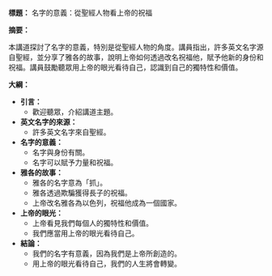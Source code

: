 **標題：** 名字的意義：從聖經人物看上帝的祝福

**摘要：**

本講道探討了名字的意義，特別是從聖經人物的角度。講員指出，許多英文名字源自聖經，並分享了雅各的故事，說明上帝如何透過改名祝福他，賦予他新的身份和祝福。講員鼓勵聽眾用上帝的眼光看待自己，認識到自己的獨特性和價值。

**大綱：**

* **引言：**
    * 歡迎聽眾，介紹講道主題。
* **英文名字的來源：**
    * 許多英文名字來自聖經。
* **名字的意義：**
    * 名字與身份有關。
    * 名字可以賦予力量和祝福。
* **雅各的故事：**
    * 雅各的名字意為「抓」。
    * 雅各透過欺騙獲得長子的祝福。
    * 上帝改名雅各為以色列，祝福他成為一個國家。
* **上帝的眼光：**
    * 上帝看見我們每個人的獨特性和價值。
    * 我們應當用上帝的眼光看待自己。
* **結論：**
    * 我們的名字有意義，因為我們是上帝所創造的。
    * 用上帝的眼光看待自己，我們的人生將會轉變。